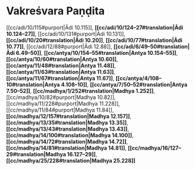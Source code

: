 # Vakreśvara Paṇḍita

[[cc/adi/10/115#purport|Ādi 10.115]], **[[cc/adi/10/124–27#translation|Ādi 10.124–27]]**, [[cc/adi/10/131#purport|Ādi 10.131]], **[[cc/adi/10/20#translation|Ādi 10.20]]**, **[[cc/adi/10/77#translation|Ādi 10.77]]**, [[cc/adi/12/88#purport|Ādi 12.88]], **[[cc/adi/6/49–50#translation|Ādi 6.49–50]]**, **[[cc/antya/10/154–55#translation|Antya 10.154–55]]**, **[[cc/antya/10/60#translation|Antya 10.60]]**, **[[cc/antya/11/48#translation|Antya 11.48]]**, **[[cc/antya/11/63#translation|Antya 11.63]]**, **[[cc/antya/11/67#translation|Antya 11.67]]**, **[[cc/antya/4/108–10#translation|Antya 4.108–10]]**, **[[cc/antya/7/50–52#translation|Antya 7.50–52]]**, **[[cc/madhya/1/252#translation|Madhya 1.252]]**, [[cc/madhya/10/82#purport|Madhya 10.82]], [[cc/madhya/11/228#purport|Madhya 11.228]], [[cc/madhya/11/84#purport|Madhya 11.84]], **[[cc/madhya/12/157#translation|Madhya 12.157]]**, **[[cc/madhya/13/35#translation|Madhya 13.35]]**, **[[cc/madhya/13/43#translation|Madhya 13.43]]**, **[[cc/madhya/14/100#translation|Madhya 14.100]]**, **[[cc/madhya/14/72#translation|Madhya 14.72]]**, **[[cc/madhya/14/81#translation|Madhya 14.81]]**, **[[cc/madhya/16/127–29#translation|Madhya 16.127–29]]**, **[[cc/madhya/25/228#translation|Madhya 25.228]]**

